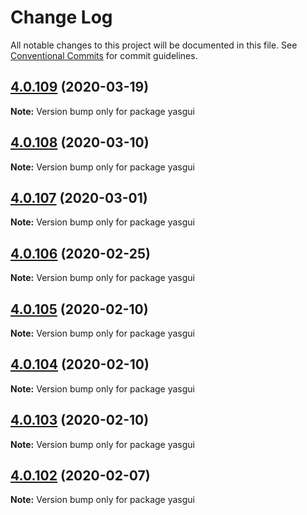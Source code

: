 # Change Log

All notable changes to this project will be documented in this file.
See [Conventional Commits](https://conventionalcommits.org) for commit guidelines.

## [4.0.109](https://github.com/TriplyDB/Yasgui/compare/v4.0.108...v4.0.109) (2020-03-19)

**Note:** Version bump only for package yasgui





## [4.0.108](https://github.com/TriplyDB/Yasgui/compare/v4.0.107...v4.0.108) (2020-03-10)

**Note:** Version bump only for package yasgui





## [4.0.107](https://github.com/TriplyDB/Yasgui/compare/v4.0.106...v4.0.107) (2020-03-01)

**Note:** Version bump only for package yasgui





## [4.0.106](https://github.com/TriplyDB/Yasgui/compare/v4.0.105...v4.0.106) (2020-02-25)

**Note:** Version bump only for package yasgui





## [4.0.105](https://github.com/TriplyDB/Yasgui/compare/v4.0.104...v4.0.105) (2020-02-10)

**Note:** Version bump only for package yasgui





## [4.0.104](https://github.com/TriplyDB/Yasgui/compare/v4.0.103...v4.0.104) (2020-02-10)

**Note:** Version bump only for package yasgui





## [4.0.103](https://github.com/TriplyDB/Yasgui/compare/v4.0.102...v4.0.103) (2020-02-10)

**Note:** Version bump only for package yasgui





## [4.0.102](https://github.com/TriplyDB/Yasgui/compare/v4.0.101...v4.0.102) (2020-02-07)

**Note:** Version bump only for package yasgui
